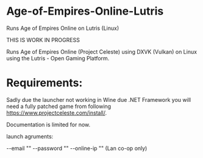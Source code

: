 # Age-of-Empires-Online-Lutris

Runs Age of Empires Online on Lutris (Linux)

THIS IS WORK IN PROGRESS

Runs Age of Empires Online (Project Celeste) using DXVK (Vulkan) on Linux using the Lutris - Open Gaming Platform.

# Requirements:

Sadly due the launcher not working in Wine due .NET Framework you will need a fully patched game from following https://www.projectceleste.com/install/.

Documentation is limited for now.

launch agruments:

--email ""
--password ""
--online-ip "" (Lan co-op only)
